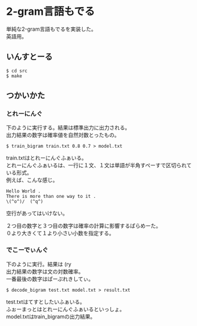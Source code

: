 # 2-gram言語もでる
単純な2-gram言語もでるを実装した。  
英語用。

## いんすとーる

```
$ cd src
$ make
```

## つかいかた

### とれーにんぐ
下のように実行する。結果は標準出力に出力される。  
出力結果の数字は確率値を自然対数とったもの。

```
$ train_bigram train.txt 0.8 0.7 > model.txt
```
train.txtはとれーにんぐふぁいる。  
とれーにんぐふぁいるは、一行に１文、１文は単語が半角すぺーすで区切られている形式。  
例えば、こんな感じ。

```
Hello World .
There is more than one way to it .
\(^o^)/  (^q^)
```
空行があってはいけない。

２つ目の数字と３つ目の数字は確率の計算に影響するぱらめーた。  
０より大きくて１より小さい小数を指定する。

### でこーでぃんぐ
下のように実行。結果は (ry  
出力結果の数字は文の対数確率。  
一番最後の数字はぱーぷれきしてぃ。

```
$ decode_bigram test.txt model.txt > result.txt
```

test.txtはてすとしたいふぁいる。  
ふぉーまっとはとれーにんぐふぁいるといっしょ。  
model.txtはtrain_bigramの出力結果。

